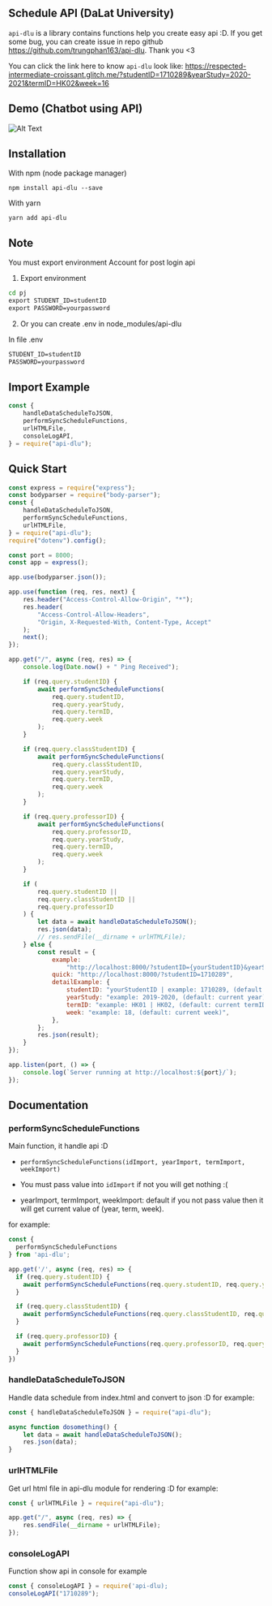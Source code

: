 ## Schedule API (DaLat University)

`api-dlu` is a library contains functions help you create easy api :D. If you get some bug, you can create issue in repo github https://github.com/trungphan163/api-dlu. Thank you <3

You can click the link here to know `api-dlu` look like: https://respected-intermediate-croissant.glitch.me/?studentID=1710289&yearStudy=2020-2021&termID=HK02&week=16

## Demo (Chatbot using API)

![Alt Text](https://media.giphy.com/media/0AC3cLGl9EmQ2UlYq4/giphy.gif)

## Installation

With npm (node package manager)

```
npm install api-dlu --save
```

With yarn

```
yarn add api-dlu
```

## Note

You must export environment Account for post login api

1. Export environment

```cmd
cd pj
export STUDENT_ID=studentID
export PASSWORD=yourpassword
```

2. Or you can create .env in node_modules/api-dlu

In file .env

```cmd
STUDENT_ID=studentID
PASSWORD=yourpassword
```

## Import Example

```ts
const {
    handleDataScheduleToJSON,
    performSyncScheduleFunctions,
    urlHTMLFile,
    consoleLogAPI,
} = require("api-dlu");
```

## Quick Start

```js
const express = require("express");
const bodyparser = require("body-parser");
const {
    handleDataScheduleToJSON,
    performSyncScheduleFunctions,
    urlHTMLFile,
} = require("api-dlu");
require("dotenv").config();

const port = 8000;
const app = express();

app.use(bodyparser.json());

app.use(function (req, res, next) {
    res.header("Access-Control-Allow-Origin", "*");
    res.header(
        "Access-Control-Allow-Headers",
        "Origin, X-Requested-With, Content-Type, Accept"
    );
    next();
});

app.get("/", async (req, res) => {
    console.log(Date.now() + " Ping Received");

    if (req.query.studentID) {
        await performSyncScheduleFunctions(
            req.query.studentID,
            req.query.yearStudy,
            req.query.termID,
            req.query.week
        );
    }

    if (req.query.classStudentID) {
        await performSyncScheduleFunctions(
            req.query.classStudentID,
            req.query.yearStudy,
            req.query.termID,
            req.query.week
        );
    }

    if (req.query.professorID) {
        await performSyncScheduleFunctions(
            req.query.professorID,
            req.query.yearStudy,
            req.query.termID,
            req.query.week
        );
    }

    if (
        req.query.studentID ||
        req.query.classStudentID ||
        req.query.professorID
    ) {
        let data = await handleDataScheduleToJSON();
        res.json(data);
        // res.sendFile(__dirname + urlHTMLFile);
    } else {
        const result = {
            example:
                "http://localhost:8000/?studentID={yourStudentID}&yearStudy=2019-2020&termID=HK02&week=18",
            quick: "http://localhost:8000/?studentID=1710289",
            detailExample: {
                studentID: "yourStudentID | example: 1710289, (default: empty)",
                yearStudy: "example: 2019-2020, (default: current year)",
                termID: "example: HK01 | HK02, (default: current termID)",
                week: "example: 18, (default: current week)",
            },
        };
        res.json(result);
    }
});

app.listen(port, () => {
    console.log(`Server running at http://localhost:${port}/`);
});
```

## Documentation

### performSyncScheduleFunctions

Main function, it handle api :D

-   `performSyncScheduleFunctions(idImport, yearImport, termImport, weekImport)`

-   You must pass value into `idImport` if not you will get nothing :(

-   yearImport, termImport, weekImport: default if you not pass value then it will get current value of (year, term, week).

for example:

```ts
const {
  performSyncScheduleFunctions
} from 'api-dlu';

app.get('/', async (req, res) => {
  if (req.query.studentID) {
    await performSyncScheduleFunctions(req.query.studentID, req.query.yearStudy, req.query.termID, req.query.week);
  }

  if (req.query.classStudentID) {
    await performSyncScheduleFunctions(req.query.classStudentID, req.query.yearStudy, req.query.termID, req.query.week);
  }

  if (req.query.professorID) {
    await performSyncScheduleFunctions(req.query.professorID, req.query.yearStudy, req.query.termID, req.query.week);
  }
})

```

### handleDataScheduleToJSON

Handle data schedule from index.html and convert to json :D
for example:

```ts
const { handleDataScheduleToJSON } = require("api-dlu");

async function dosomething() {
    let data = await handleDataScheduleToJSON();
    res.json(data);
}
```

### urlHTMLFile

Get url html file in api-dlu module for rendering :D
for example:

```ts
const { urlHTMLFile } = require("api-dlu");

app.get("/", async (req, res) => {
    res.sendFile(__dirname + urlHTMLFile);
});
```

### consoleLogAPI

Function show api in console
for example

```ts
const { consoleLogAPI } = require('api-dlu);
consoleLogAPI("1710289");
```
